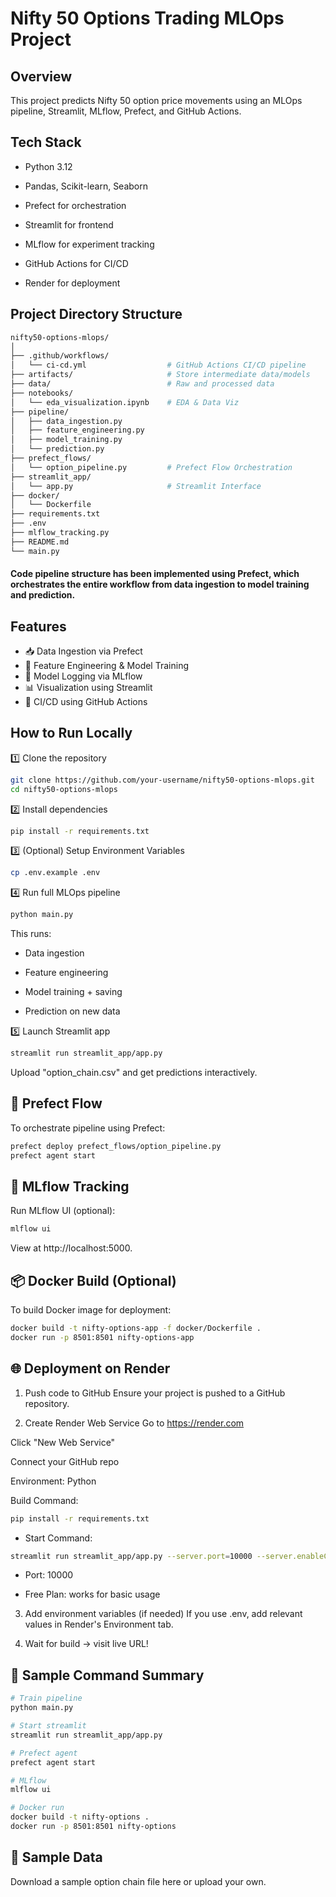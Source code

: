 # Nifty 50 Options Trading MLOps Project

## Overview
This project predicts Nifty 50 option price movements using an MLOps pipeline, Streamlit, MLflow, Prefect, and GitHub Actions.

## Tech Stack
* Python 3.12

* Pandas, Scikit-learn, Seaborn

* Prefect for orchestration

* Streamlit for frontend

* MLflow for experiment tracking

* GitHub Actions for CI/CD

* Render for deployment

## Project Directory Structure
```bash
nifty50-options-mlops/
│
├── .github/workflows/
│   └── ci-cd.yml                  # GitHub Actions CI/CD pipeline
├── artifacts/                     # Store intermediate data/models
├── data/                          # Raw and processed data
├── notebooks/
│   └── eda_visualization.ipynb    # EDA & Data Viz
├── pipeline/
│   ├── data_ingestion.py
│   ├── feature_engineering.py
│   ├── model_training.py
│   └── prediction.py
├── prefect_flows/
│   └── option_pipeline.py         # Prefect Flow Orchestration
├── streamlit_app/
│   └── app.py                     # Streamlit Interface
├── docker/
│   └── Dockerfile
├── requirements.txt
├── .env
├── mlflow_tracking.py
├── README.md
└── main.py

```
#### Code pipeline structure has been implemented using Prefect, which orchestrates the entire workflow from data ingestion to model training and prediction.

## Features
- 📥 Data Ingestion via Prefect
- 🧪 Feature Engineering & Model Training
- 🧠 Model Logging via MLflow
- 📊 Visualization using Streamlit
- 🔁 CI/CD using GitHub Actions

## How to Run Locally

1️⃣ Clone the repository
```bash
git clone https://github.com/your-username/nifty50-options-mlops.git
cd nifty50-options-mlops
```
2️⃣ Install dependencies
```bash
pip install -r requirements.txt
```
3️⃣ (Optional) Setup Environment Variables
```bash
cp .env.example .env
```
4️⃣ Run full MLOps pipeline
```bash
python main.py
```
This runs:

* Data ingestion

* Feature engineering

* Model training + saving

* Prediction on new data

5️⃣ Launch Streamlit app
```bash
streamlit run streamlit_app/app.py
```
Upload "option_chain.csv" and get predictions interactively.


## 🔁 Prefect Flow
To orchestrate pipeline using Prefect:

```bash
prefect deploy prefect_flows/option_pipeline.py
prefect agent start
```

## 🧪 MLflow Tracking
Run MLflow UI (optional):

```bash
mlflow ui
```
View at http://localhost:5000.

## 📦 Docker Build (Optional)
To build Docker image for deployment:

```bash
docker build -t nifty-options-app -f docker/Dockerfile .
docker run -p 8501:8501 nifty-options-app
```
## 🌐 Deployment on Render
1. Push code to GitHub
Ensure your project is pushed to a GitHub repository.

2. Create Render Web Service
Go to https://render.com

Click "New Web Service"

Connect your GitHub repo

Environment: Python

Build Command:

```bash
pip install -r requirements.txt
```
* Start Command:

```bash
streamlit run streamlit_app/app.py --server.port=10000 --server.enableCORS=false
```
* Port: 10000

* Free Plan: works for basic usage

3. Add environment variables (if needed)
If you use .env, add relevant values in Render's Environment tab.

4. Wait for build → visit live URL!

## 📄 Sample Command Summary
```bash
# Train pipeline
python main.py

# Start streamlit
streamlit run streamlit_app/app.py

# Prefect agent
prefect agent start

# MLflow
mlflow ui

# Docker run
docker build -t nifty-options .
docker run -p 8501:8501 nifty-options
```
## 🧪 Sample Data
Download a sample option chain file here or upload your own.
